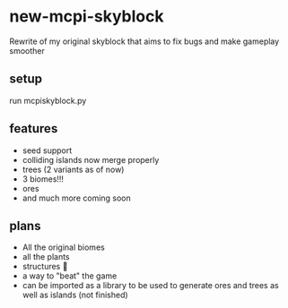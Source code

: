 # new-mcpi-skyblock
Rewrite of my original skyblock that aims to fix bugs and make gameplay smoother
## setup 
run mcpiskyblock.py 
## features
- seed support
- colliding islands now merge properly 
- trees (2 variants as of now)
- 3 biomes!!!
- ores
- and much more coming soon

## plans
- All the original biomes
- all the plants
- structures 👀
- a way to "beat" the game
- can be imported as a library to be used to generate ores and trees as well as islands (not finished)
